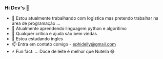 ### Hi Dev's 👋


- 🔭 Estou atualmente trabalhando com logistica mas pretendo trabalhar na area de programação ...
- 👯 Atualmente aprendendo linguagem python e algoritimo
- 🤔 Qualquer critica e ajuda são bem vindas
- 💬 Estou estudando ingles 
- 📫 Entra em contato comigo - ephidelly@gmail.com
- ⚡ Fun fact: ... Doce de leite é melhor que Nutella 😅

